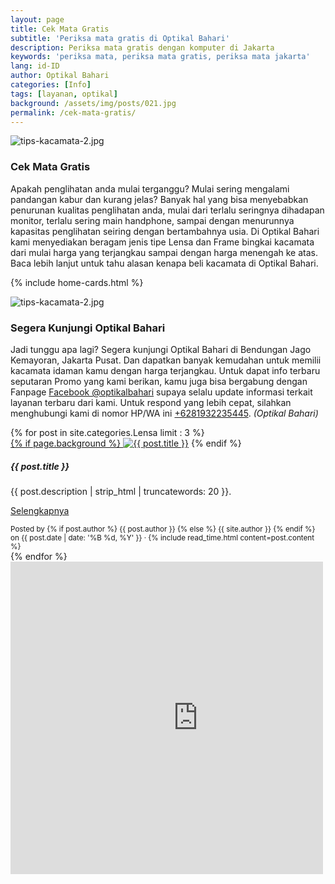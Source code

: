 ```yaml
---
layout: page
title: Cek Mata Gratis
subtitle: 'Periksa mata gratis di Optikal Bahari'
description: Periksa mata gratis dengan komputer di Jakarta
keywords: 'periksa mata, periksa mata gratis, periksa mata jakarta'
lang: id-ID
author: Optikal Bahari
categories: [Info]
tags: [layanan, optikal]
background: /assets/img/posts/021.jpg
permalink: /cek-mata-gratis/
---
```



<div class="card shadow p-3 mb-5 bg-white rounded">
    <img src="{{"/assets/img/posts/periksa-mata/periksa-mata-gratis-optikal-bahari-5.jpg" | relative_url }}" class="card-img-top" alt="tips-kacamata-2.jpg">
    <div class="card-body">
      <h3 class="card-title">Cek Mata Gratis</h3>
      <p class="card-text">Apakah penglihatan anda mulai terganggu? Mulai sering mengalami pandangan kabur dan kurang jelas? Banyak hal yang bisa menyebabkan penurunan kualitas penglihatan anda, mulai dari terlalu seringnya dihadapan monitor, terlalu sering main handphone, sampai dengan menurunnya kapasitas penglihatan seiring dengan bertambahnya usia. Di Optikal Bahari kami menyediakan beragam jenis tipe Lensa dan Frame bingkai kacamata dari mulai harga yang terjangkau sampai dengan harga menengah ke atas. Baca lebih lanjut untuk tahu alasan kenapa beli kacamata di Optikal Bahari.</p>
    </div>
</div>


{% include home-cards.html %}

<div class="card-deck mb-3">
  <div class="card shadow p-3 mb-5 bg-white rounded">
		  <img src="{{"/assets/img/posts/periksa-mata/periksa-mata-gratis-optikal-bahari-9.jpg" | relative_url }}" class="card-img-top" alt="tips-kacamata-2.jpg">
    <div class="card-body">
      <h3 class="card-title">Segera Kunjungi Optikal Bahari</h3>
      <p class="card-text">Jadi tunggu apa lagi? Segera kunjungi Optikal Bahari di Bendungan Jago Kemayoran, Jakarta Pusat. Dan dapatkan banyak kemudahan untuk memilii kacamata idaman kamu dengan harga terjangkau. Untuk dapat info terbaru seputaran Promo yang kami berikan, kamu juga bisa bergabung dengan Fanpage
    <a href="https://www.facebook.com/optikalbahari" id="FBClick" title="Facebook Page Optikal Bahari" class="FacebookPage">Facebook @optikalbahari</a> supaya selalu update informasi terkait layanan terbaru dari kami. Untuk respond
    yang lebih cepat, silahkan menghubungi kami di nomor HP/WA ini <a href="https://api.whatsapp.com/send?phone=6281932235445&text=Hallo%2C+saya+butuh+informasi+lebih+lanjut+mengenai+Optikal+Bahari" id="WhatsAppClick" class="WhatsAppCall" title="Call WhatsApp">+6281932235445</a>.
    <em>(Optikal Bahari)</em></p>
	</div>
   </div>
</div>

<section id="posts-category">
    <div class="card-deck">
		{% for post in site.categories.Lensa limit : 3 %}
        <div class="card shadow p-3 mb-5 bg-white rounded">
            <a href="{{ post.url | prepend: site.baseurl | replace: '//', '/' }}">
                {% if page.background %}
                    <img src="{{ post.background | prepend: site.baseurl | replace: '//', '/' }}" class="card-img-top" alt="{{ post.title }}"></a> 
                {% endif %}
            <div class="card-body">
                <h5 class="card-title">
                    {{ post.title }}
                </h5>
                <p class="card-text">
                    {{ post.description | strip_html | truncatewords: 20 }}.
                </p>
                <p class="card-text">
                    <a class="btn btn-primary rounded-pill" href="{{ post.url | prepend: site.baseurl | replace: '//', '/' }}">Selengkapnya</a>
                </p>
            </div>
            <div class="card-footer">
                <small class="text-muted">
                    Posted by {% if post.author %} {{ post.author }} {% else %} {{ site.author }} {% endif %} on
                    {{ post.date | date: '%B %d, %Y' }} &middot; {% include read_time.html content=post.content %}
                </small>
            </div>
        </div>
        {% endfor %}
    </div>
</section>


<div class="mapouter">
				<div class="gmap_canvas">
					<iframe width="600" height="500" id="gmap_canvas" src="https://maps.google.com/maps?q=optikal%20bahari&t=&z=13&ie=UTF8&iwloc=&output=embed" frameborder="0" scrolling="no" marginheight="0" marginwidth="0">
					</iframe>
					<a href="https://www.whatismyip-address.com/divi-discount/"></a>
					</div>
					<style>
						.mapouter {
							position:relative;
							text-align:right;
							height:500px;
							width:600px;
							}
						.gmap_canvas {
							overflow:hidden;
							background:none!important;
							height:500px;
							width:500px;
							}
					</style>
				</div>
			</div>	